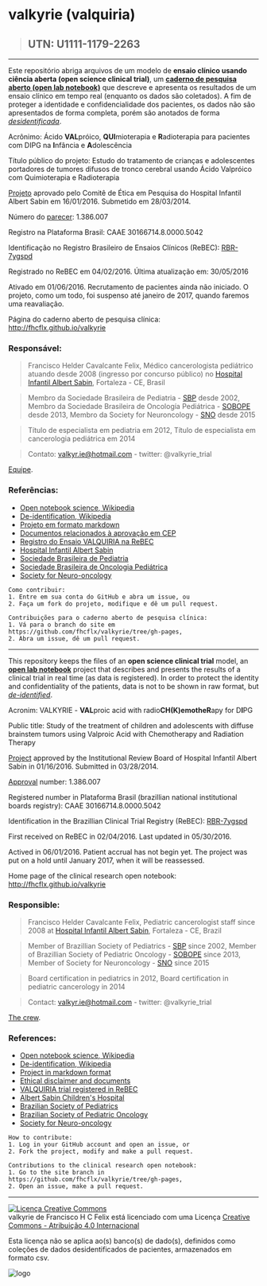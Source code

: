 # valkyrie (valquiria)

> ## UTN: U1111-1179-2263

-----------------------
Este repositório abriga arquivos de um modelo de **ensaio clínico usando ciência aberta (open science clinical trial)**, um [**caderno de pesquisa aberto (open lab notebook)**][open-lab] que descreve e apresenta os resultados de um ensaio clínico em tempo real (enquanto os dados são coletados). A fim de proteger a identidade e confidencialidade dos pacientes, os dados não são apresentados de forma completa, porém são anotados de forma [*desidentificada*][desidentifica].

Acrônimo: Ácido **VAL**próico, **QUI**mioterapia e **R**adioterapia para pacientes com DIPG na **I**nfância e **A**dolescência

Título público do projeto: Estudo do tratamento de crianças e adolescentes portadores de tumores difusos de tronco cerebral usando Ácido Valpróico com Quimioterapia e Radioterapia

[Projeto][proj] aprovado pelo Comitê de Ética em Pesquisa do Hospital Infantil Albert Sabin em 16/01/2016. Submetido em 28/03/2014.

Número do [parecer][etica]: 1.386.007

Registro na Plataforma Brasil: CAAE 30166714.8.0000.5042

Identificação no Registro Brasileiro de Ensaios Clínicos (ReBEC): [RBR-7ygspd][rebec]

Registrado no ReBEC em 04/02/2016. Última atualização em: 30/05/2016

Ativado em 01/06/2016. Recrutamento de pacientes ainda não iniciado. O projeto, como um todo, foi suspenso até janeiro de 2017, quando faremos uma reavaliação.

Página do caderno aberto de pesquisa clínica: http://fhcflx.github.io/valkyrie

### Responsável:
> Francisco Helder Cavalcante Felix,
> Médico cancerologista pediátrico
> atuando desde 2008 (ingresso por concurso público) no [Hospital Infantil Albert Sabin][hias], Fortaleza - CE, Brasil

> Membro da Sociedade Brasileira de Pediatria - [SBP][sbp] desde 2002,
> Membro da Sociedade Brasileira de Oncología Pediátrica - [SOBOPE][sobope] desde 2013,
> Membro da Society for Neuroncology - [SNO][sno] desde 2015

> Título de especialista em pediatria em 2012,
> Título de especialista em cancerologia pediátrica em 2014

> Contato: valkyr.ie@hotmail.com - twitter: @valkyrie_trial

[Equipe](crew/README.md).

### Referências:

- [Open notebook science, Wikipedia][open-lab]
- [De-identification, Wikipedia][desidentifica]
- [Projeto em formato markdown][proj]
- [Documentos relacionados à aprovação em CEP][etica]
- [Registro do Ensaio VALQUIRIA na ReBEC][rebec]
- [Hospital Infantil Albert Sabin][hias]
- [Sociedade Brasileira de Pediatria][sbp]
- [Sociedade Brasileira de Oncologia Pediátrica][sobope]
- [Society for Neuro-oncology][sno]

```
Como contribuir:
1. Entre em sua conta do GitHub e abra um issue, ou
2. Faça um fork do projeto, modifique e dê um pull request.

Contribuições para o caderno aberto de pesquisa clínica:
1. Vá para o branch do site em https://github.com/fhcflx/valkyrie/tree/gh-pages,
2. Abra um issue, dê um pull request.
```

----

This repository keeps the files of an **open science clinical trial** model, an [**open lab notebook**](https://en.wikipedia.org/wiki/Open_notebook_science) project that describes and presents the results of a clinical trial in real time (as data is registered). In order to protect the identity and confidentiality of the patients, data is not to be shown in raw format, but [*de-identified*](https://en.wikipedia.org/wiki/De-identification).

Acronim: VALKYRIE - **VAL**proic acid with radio**CH(K)**emothe**R**apy for D**I**PG

Public title: Study of the treatment of children and adolescents with diffuse brainstem tumors using Valproic Acid with Chemotherapy and Radiation Therapy

[Project][proj] approved by the Institutional Review Board of Hospital Infantil Albert Sabin in 01/16/2016. Submitted in 03/28/2014.

[Approval][etica] number: 1.386.007

Registered number in Plataforma Brasil (brazillian national institutional boards registry): CAAE 30166714.8.0000.5042

Identification in the Brazillian Clinical Trial Registry (ReBEC): [RBR-7ygspd][rebec]

First received on ReBEC in 02/04/2016. Last updated in 05/30/2016.

Actived in 06/01/2016. Patient accrual has not begin yet. The project was put on a hold until January 2017, when it will be reassessed.

Home page of the clinical research open notebook: http://fhcflx.github.io/valkyrie

### Responsible:
> Francisco Helder Cavalcante Felix,
> Pediatric cancerologist
> staff since 2008 at [Hospital Infantil Albert Sabin][hias], Fortaleza - CE, Brazil

> Member of Brazillian Society of Pediatrics - [SBP][sbp] since 2002,
> Member of Brazillian Society of Pediatric Oncology - [SOBOPE][sobope] since 2013,
> Member of Society for Neuroncology - [SNO][sno] since 2015

> Board certification in pediatrics in 2012,
> Board certification in pediatric cancerology in 2014

> Contact: valkyr.ie@hotmail.com - twitter: @valkyrie_trial

[The crew](crew/README.md).

### References:

- [Open notebook science, Wikipedia][open-lab]
- [De-identification, Wikipedia][desidentifica]
- [Project in markdown format][proj]
- [Ethical disclaimer and documents][etica]
- [VALQUIRIA trial registered in ReBEC][rebec]
- [Albert Sabin Children's Hospital][hias]
- [Brazilian Society of Pediatrics][sbp]
- [Brazilian Society of Pediatric Oncology][sobope]
- [Society for Neuro-oncology][sno]

```
How to contribute:
1. Log in your GitHub account and open an issue, or
2. Fork the project, modify and make a pull request.

Contributions to the clinical research open notebook:
1. Go to the site branch in https://github.com/fhcflx/valkyrie/tree/gh-pages,
2. Open an issue, make a pull request.
```

---------------------------------
<a rel="license" href="http://creativecommons.org/licenses/by/4.0/"><img alt="Licença Creative Commons" style="border-width:0" src="https://i.creativecommons.org/l/by/4.0/88x31.png" /></a><br /><span xmlns:dct="http://purl.org/dc/terms/" href="http://purl.org/dc/dcmitype/Text" property="dct:title" rel="dct:type">valkyrie</span> de <span xmlns:cc="http://creativecommons.org/ns#" property="cc:attributionName">Francisco H C Felix</span> está licenciado com uma Licença <a rel="license" href="http://creativecommons.org/licenses/by-nc/4.0/">Creative Commons - Atribuição 4.0 Internacional</a>

Esta licença não se aplica ao(s) banco(s) de dado(s), definidos como coleções de dados desidentificados de pacientes, armazenados em formato csv.

![logo](https://github.com/fhcflx/valkyrie/blob/master/opennsSCI.png)

[open-lab]: https://en.wikipedia.org/wiki/Open_notebook_science
[desidentifica]: https://en.wikipedia.org/wiki/De-identification
[proj]: project/README.md
[etica]: ethics/README.md
[rebec]: http://www.ensaiosclinicos.gov.br/rg/RBR-7ygspd/
[hias]: http://www.hias.ce.gov.br
[sbp]: http://www.sbp.com.br
[sobope]: http://www.sobope.org.br
[sno]: http://soc-neuro-onc.org
